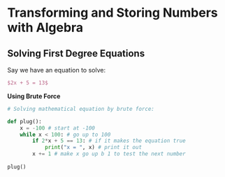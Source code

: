 # Transforming and Storing Numbers with Algebra
## Solving First Degree Equations
Say we have an equation to solve:
```latex
$2x + 5 = 13$
```
**Using Brute Force**
```python
# Solving mathematical equation by brute force:

def plug():
    x = -100 # start at -100
    while x < 100: # go up to 100
        if 2*x + 5 == 13: # if it makes the equation true
            print("x = ", x) # print it out
        x += 1 # make x go up b 1 to test the next number
        
plug()
```
